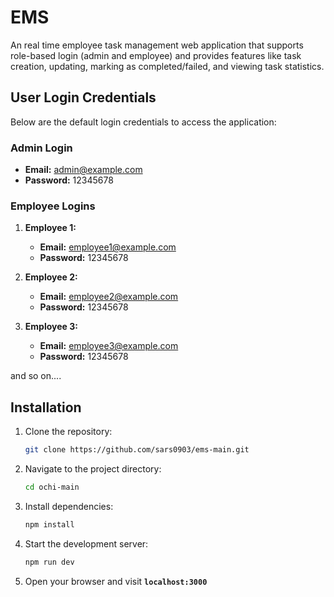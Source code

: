 # EMS
An real time employee task management web application that supports role-based login (admin and employee) and provides features like task creation, updating, marking as completed/failed, and viewing task statistics.

## User Login Credentials

Below are the default login credentials to access the application:

### Admin Login
- **Email:** admin@example.com
- **Password:** 12345678

### Employee Logins
1. **Employee 1:**
   - **Email:** employee1@example.com
   - **Password:** 12345678

2. **Employee 2:**
   - **Email:** employee2@example.com
   - **Password:** 12345678

3. **Employee 3:**
   - **Email:** employee3@example.com
   - **Password:** 12345678

and so on....

## Installation
1. Clone the repository:
   ```bash
   git clone https://github.com/sars0903/ems-main.git
   ```
2. Navigate to the project directory:
   ```bash
   cd ochi-main
   ```
3. Install dependencies:
   ```bash
   npm install
   ```
4. Start the development server:
   ```bash
   npm run dev
   ```
5. Open your browser and visit **`localhost:3000`**




